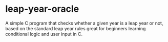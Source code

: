 # leap-year-oracle
A simple C program that checks whether a given year is a leap year or not, based on the standard leap year rules great for beginners learning conditional logic and user input in C.
